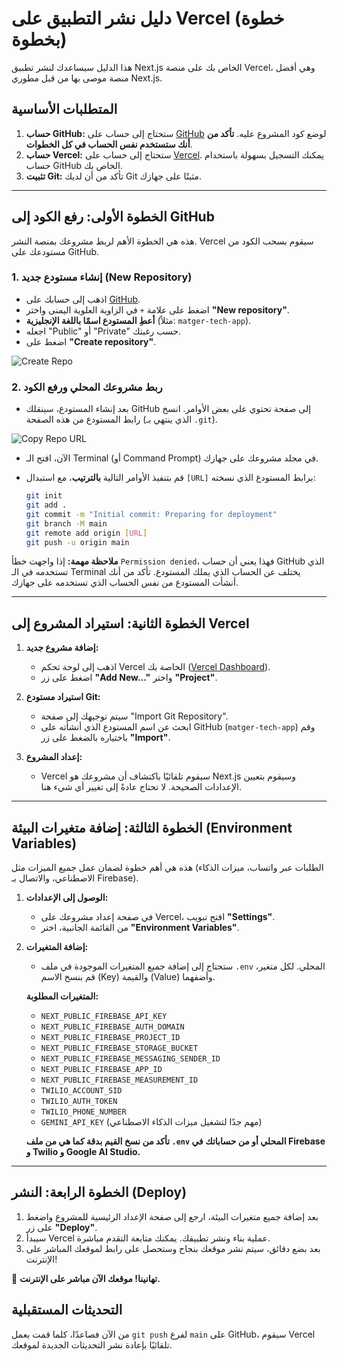 
# دليل نشر التطبيق على Vercel (خطوة بخطوة)

هذا الدليل سيساعدك لنشر تطبيق Next.js الخاص بك على منصة Vercel، وهي أفضل منصة موصى بها من قبل مطوري Next.js.

## المتطلبات الأساسية

1.  **حساب GitHub:** ستحتاج إلى حساب على [GitHub](https://github.com) لوضع كود المشروع عليه. **تأكد من أنك ستستخدم نفس الحساب في كل الخطوات**.
2.  **حساب Vercel:** ستحتاج إلى حساب على [Vercel](https://vercel.com). يمكنك التسجيل بسهولة باستخدام حساب GitHub الخاص بك.
3.  **تثبيت Git:** تأكد من أن لديك Git مثبتًا على جهازك.

---

## الخطوة الأولى: رفع الكود إلى GitHub

هذه هي الخطوة الأهم لربط مشروعك بمنصة النشر. Vercel سيقوم بسحب الكود من مستودعك على GitHub.

### 1. إنشاء مستودع جديد (New Repository)

*   اذهب إلى حسابك على [GitHub](https://github.com).
*   اضغط على علامة `+` في الزاوية العلوية اليمنى واختر **"New repository"**.
*   **أعطِ المستودع اسمًا باللغة الإنجليزية** (مثلاً: `matger-tech-app`).
*   اجعله "Public" أو "Private" حسب رغبتك.
*   اضغط على **"Create repository"**.

![Create Repo](https://i.ibb.co/V9ZpBwz/github-create-repo.png)

### 2. ربط مشروعك المحلي ورفع الكود

*   بعد إنشاء المستودع، سينقلك GitHub إلى صفحة تحتوي على بعض الأوامر. انسخ رابط المستودع من هذه الصفحة (الذي ينتهي بـ `.git`).

![Copy Repo URL](https://i.ibb.co/C05w07h/github-copy-url.png)

*   الآن، افتح الـ Terminal (أو Command Prompt) في مجلد مشروعك على جهازك.
*   قم بتنفيذ الأوامر التالية **بالترتيب**، مع استبدال `[URL]` برابط المستودع الذي نسخته:

    ```bash
    git init
    git add .
    git commit -m "Initial commit: Preparing for deployment"
    git branch -M main
    git remote add origin [URL]
    git push -u origin main
    ```

**ملاحظة مهمة:** إذا واجهت خطأ `Permission denied`، فهذا يعني أن حساب GitHub الذي تستخدمه في الـ Terminal يختلف عن الحساب الذي يملك المستودع. تأكد من أنك أنشأت المستودع من نفس الحساب الذي تستخدمه على جهازك.

---

## الخطوة الثانية: استيراد المشروع إلى Vercel

1.  **إضافة مشروع جديد:**
    *   اذهب إلى لوحة تحكم Vercel الخاصة بك ([Vercel Dashboard](https://vercel.com/dashboard)).
    *   اضغط على زر **"Add New..."** واختر **"Project"**.

2.  **استيراد مستودع Git:**
    *   سيتم توجيهك إلى صفحة "Import Git Repository".
    *   ابحث عن اسم المستودع الذي أنشأته على GitHub (`matger-tech-app`) وقم باختياره بالضغط على زر **"Import"**.

3.  **إعداد المشروع:**
    *   Vercel سيقوم تلقائيًا باكتشاف أن مشروعك هو Next.js وسيقوم بتعيين الإعدادات الصحيحة. لا تحتاج عادةً إلى تغيير أي شيء هنا.

---

## الخطوة الثالثة: إضافة متغيرات البيئة (Environment Variables)

هذه هي أهم خطوة لضمان عمل جميع الميزات مثل (الطلبات عبر واتساب، ميزات الذكاء الاصطناعي، والاتصال بـ Firebase).

1.  **الوصول إلى الإعدادات:**
    *   في صفحة إعداد مشروعك على Vercel، افتح تبويب **"Settings"**.
    *   من القائمة الجانبية، اختر **"Environment Variables"**.

2.  **إضافة المتغيرات:**
    *   ستحتاج إلى إضافة جميع المتغيرات الموجودة في ملف `.env` المحلي. لكل متغير، قم بنسخ الاسم (Key) والقيمة (Value) وأضفهما.

    **المتغيرات المطلوبة:**
    *   `NEXT_PUBLIC_FIREBASE_API_KEY`
    *   `NEXT_PUBLIC_FIREBASE_AUTH_DOMAIN`
    *   `NEXT_PUBLIC_FIREBASE_PROJECT_ID`
    *   `NEXT_PUBLIC_FIREBASE_STORAGE_BUCKET`
    *   `NEXT_PUBLIC_FIREBASE_MESSAGING_SENDER_ID`
    *   `NEXT_PUBLIC_FIREBASE_APP_ID`
    *   `NEXT_PUBLIC_FIREBASE_MEASUREMENT_ID`
    *   `TWILIO_ACCOUNT_SID`
    *   `TWILIO_AUTH_TOKEN`
    *   `TWILIO_PHONE_NUMBER`
    *   `GEMINI_API_KEY` (مهم جدًا لتشغيل ميزات الذكاء الاصطناعي)

    **تأكد من نسخ القيم بدقة كما هي من ملف `.env` المحلي أو من حساباتك في Firebase و Twilio و Google AI Studio.**

---

## الخطوة الرابعة: النشر (Deploy)

1.  بعد إضافة جميع متغيرات البيئة، ارجع إلى صفحة الإعداد الرئيسية للمشروع واضغط على زر **"Deploy"**.
2.  سيبدأ Vercel عملية بناء ونشر تطبيقك. يمكنك متابعة التقدم مباشرة.
3.  بعد بضع دقائق، سيتم نشر موقعك بنجاح وستحصل على رابط لموقعك المباشر على الإنترنت!

🎉 **تهانينا! موقعك الآن مباشر على الإنترنت.**

## التحديثات المستقبلية

من الآن فصاعدًا، كلما قمت بعمل `git push` لفرع `main` على GitHub، سيقوم Vercel تلقائيًا بإعادة نشر التحديثات الجديدة لموقعك.
